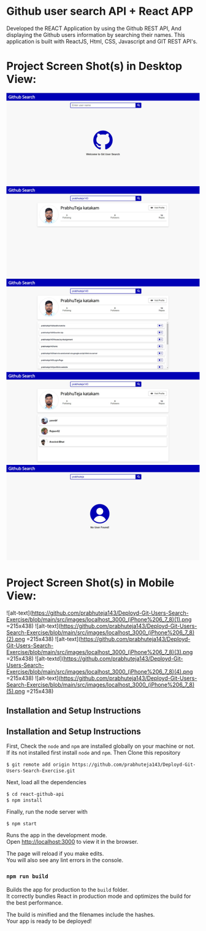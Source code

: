 # Github user search API + React APP

Developed the REACT Application by using the Github REST API, And displaying the Github users information by searching their names.
This application is built with ReactJS, Html, CSS, Javascript and GIT REST API's.

# Project Screen Shot(s) in Desktop View:

![alt-text](https://github.com/prabhuteja143/Deployd-Git-Users-Search-Exercise/blob/main/src/images/Screenshot1.jpg)
![alt-text](https://github.com/prabhuteja143/Deployd-Git-Users-Search-Exercise/blob/main/src/images/Screenshot2.jpg)
![alt-text](https://github.com/prabhuteja143/Deployd-Git-Users-Search-Exercise/blob/main/src/images/Screenshot3.jpg)
![alt-text](https://github.com/prabhuteja143/Deployd-Git-Users-Search-Exercise/blob/main/src/images/Screenshot4.jpg)
![alt-text](https://github.com/prabhuteja143/Deployd-Git-Users-Search-Exercise/blob/main/src/images/Screenshot5-noUserFound.jpg)

# Project Screen Shot(s) in Mobile View:

![alt-text](https://github.com/prabhuteja143/Deployd-Git-Users-Search-Exercise/blob/main/src/images/localhost_3000_(iPhone%206_7_8)(1).png =215x438)
![alt-text](https://github.com/prabhuteja143/Deployd-Git-Users-Search-Exercise/blob/main/src/images/localhost_3000_(iPhone%206_7_8)(2).png =215x438)
![alt-text](https://github.com/prabhuteja143/Deployd-Git-Users-Search-Exercise/blob/main/src/images/localhost_3000_(iPhone%206_7_8)(3).png =215x438)
![alt-textd](https://github.com/prabhuteja143/Deployd-Git-Users-Search-Exercise/blob/main/src/images/localhost_3000_(iPhone%206_7_8)(4).png =215x438)
![alt-text](https://github.com/prabhuteja143/Deployd-Git-Users-Search-Exercise/blob/main/src/images/localhost_3000_(iPhone%206_7_8)(5).png =215x438)

## Installation and Setup Instructions

## Installation and Setup Instructions

First, Check the `node` and `npm` are installed globally on your machine or not. If its not installed first install `node` and `npm`. Then 
Clone this repository

```
$ git remote add origin https://github.com/prabhuteja143/Deployd-Git-Users-Search-Exercise.git
```

Next, load all the dependencies  

```
$ cd react-github-api
$ npm install
``` 
Finally, run the node server with

```
$ npm start
```

Runs the app in the development mode.\
Open [http://localhost:3000](http://localhost:3000) to view it in the browser.

The page will reload if you make edits.\
You will also see any lint errors in the console.

### `npm run build`

Builds the app for production to the `build` folder.\
It correctly bundles React in production mode and optimizes the build for the best performance.

The build is minified and the filenames include the hashes.\
Your app is ready to be deployed!
